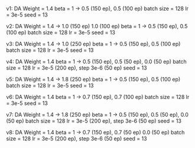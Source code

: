 v1:
    DA Weight = 1.4
    beta = 1 -> 0.5 (150 ep), 0.5 (100 ep)
    batch size = 128
    lr = 3e-5
    seed = 13

v2:
    DA Weight = 1.4 -> 1.0 (150 ep) 1.0 (100 ep)
    beta = 1 -> 0.5 (150 ep), 0.5 (100 ep)
    batch size = 128
    lr = 3e-5
    seed = 13

v3:
    DA Weight = 1.4 -> 1.0 (250 ep)
    beta = 1 -> 0.5 (150 ep), 0.5 (100 ep)
    batch size = 128
    lr = 3e-5
    seed = 13

v4:
    DA Weight = 1.4 
    beta = 1 -> 0.5 (150 ep), 0.5 (50 ep), 0.0 (50 ep)
    batch size = 128
    lr = 3e-5 (200 ep), step 3e-6 (50 ep)
    seed = 13

v5:
    DA Weight = 1.4 -> 1.8 (250 ep)
    beta = 1 -> 0.5 (150 ep), 0.5 (100 ep)
    batch size = 128
    lr = 3e-5
    seed = 13

v6:
    DA Weight = 1.4
    beta = 1 -> 0.7 (150 ep), 0.7 (100 ep)
    batch size = 128
    lr = 3e-5
    seed = 13

v7:
    DA Weight = 1.4 -> 1.8 (250 ep)
    beta = 1 -> 0.5 (150 ep), 0.5 (50 ep), 0.0 (50 ep)
    batch size = 128
    lr = 3e-5 (200 ep), step 3e-6 (50 ep)
    seed = 13

v8:
    DA Weight = 1.4
    beta = 1 -> 0.7 (150 ep), 0.7 (50 ep) 0.0 (50 ep)
    batch size = 128
    lr = 3e-5 (200 ep), step 3e-6 (50 ep)
    seed = 13